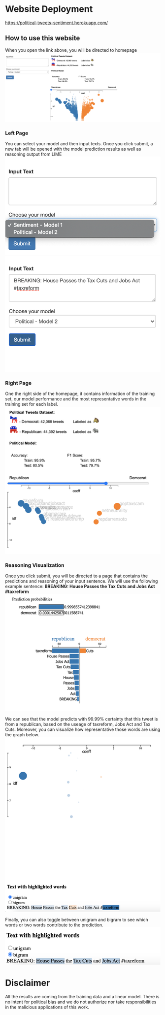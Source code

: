 # Website Deployment
https://political-tweets-sentiment.herokuapp.com/

## How to use this website
When you open the link above, you will be directed to homepage
![Alt text](./images/homepage.png?raw=true "Homepage")

### Left Page
You can select your model and then input texts. Once you click submit, a new tab will be opened with the model prediction results as well as reasoning output from LIME
![Alt text](./images/select_model.png?raw=true "Model Selection")
![Alt text](./images/input_text.png?raw=true "Text Input")

### Right Page
One the right side of the homepage, it contains information of the training set, our model performance and the most representative words in the training set for each label. 
![Alt text](./images/home_side.png?raw=true "Model and Data")

### Reasoning Visualization
Once you click submit, you will be directed to a page that contains the predictions and reasoning of your input sentence. We will use the following example sentence: **BREAKING: House Passes the Tax Cuts and Jobs Act #taxreform** 
![Alt text](./images/predict_prob.png?raw=true "Prediction Probability")

We can see that the model predicts with 99.99% certainty that this tweet is from a republican, based on the useage of taxreform, Jobs Act and Tax Cuts. Moreover, you can visualize how representative those words are using the graph below.
![Alt text](./images/word_vis.png?raw=true "Word Visualization")

Finally, you can also toggle between unigram and bigram to see which words or two words contribute to the prediction.
![Alt text](./images/unibigram.png?raw=true "Unigram and Bigram")

# Disclaimer
All the results are coming from the training data and a linear model. There is no intent for political bias and we do not authorize nor take responsibilities in the malicious applications of this work.
